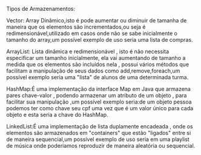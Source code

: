 Tipos de Armazenamentos:

Vector: Array Dinâmico,isto é pode aumentar ou diminuir de tamanha de maneira que os elementos são incrementados,ou seja é redimensionável,utilizado em casos onde não se sabe inicialmente o tamanho do array,um possível exemplo de uso seria uma lista de compras.

ArrayList: Lista dinâmica e redimensionável , isto é não necessita especificar um tamanho inicialmente, ela vai aumentando de tamanho a medida que os elementos são incluídos nela , possui vários métodos que facilitam a manipulação de seus dados como add,remove,foreach,um possível exemplo seria uma "lista" de alunos de uma determinada turma.

HashMap:É uma implementação da interface Map em Java que armazena pares chave-valor , podendo armazenar um atributo de um objeto , para facilitar sua manipulação ,um possível exemplo seria:de um objeto pessoa podemos ter como chave seu cpf uma vez que é um valor único para cada objeto e esta seria a chave do HashMap.

LinkedList:É uma implementação de lista duplamente encadeada , onde os elementos são armazenados em "containers" que estão "ligados" entre si de maneira sequencial,um possível exemplo de uso seria em uma playlist de música onde poderiamos reproduzir de maneira aleatória ou sequencial.
